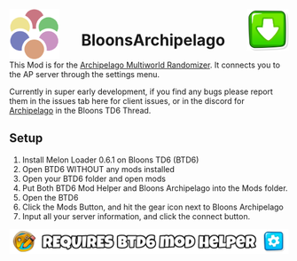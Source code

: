 <a href="https://github.com/doombubbles/template-mod/releases/latest/download/BloonsArchipelago.dll">
    <img align="left" alt="Icon" height="90" src="Icon.png">
    <img align="right" alt="Download" height="75" src="https://raw.githubusercontent.com/gurrenm3/BTD-Mod-Helper/master/BloonsTD6%20Mod%20Helper/Resources/DownloadBtn.png">
</a>

<h1 align="center">BloonsArchipelago</h1>

This Mod is for the [Archipelago Multiworld Randomizer](https://archipelago.gg).  It connects you to the AP server through the settings menu.

Currently in super early development, if you find any bugs please report them in the issues tab here for client issues, or in the discord for [Archipelago](https://discord.gg/archipelago) in the Bloons TD6 Thread.

## Setup
1. Install Melon Loader 0.6.1 on Bloons TD6 (BTD6)
2. Open BTD6 WITHOUT any mods installed
3. Open your BTD6 folder and open mods
4. Put Both BTD6 Mod Helper and Bloons Archipelago into the Mods folder.
5. Open the BTD6
6. Click the Mods Button, and hit the gear icon next to Bloons Archipelago
7. Input all your server information, and click the connect button.

[![Requires BTD6 Mod Helper](https://raw.githubusercontent.com/gurrenm3/BTD-Mod-Helper/master/banner.png)](https://github.com/gurrenm3/BTD-Mod-Helper#readme)
